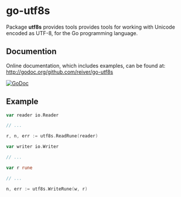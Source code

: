 # go-utf8s

Package **utf8s** provides tools provides tools for working with Unicode encoded as UTF-8, for the Go programming language.


## Documention

Online documentation, which includes examples, can be found at: http://godoc.org/github.com/reiver/go-utf8s

[![GoDoc](https://godoc.org/github.com/reiver/go-utf8s?status.svg)](https://godoc.org/github.com/reiver/go-utf8s)


## Example

```go
var reader io.Reader

// ...

r, n, err := utf8s.ReadRune(reader)
```

```go
var writer io.Writer

// ...

var r rune

// ...

n, err := utf8s.WriteRune(w, r)
```
